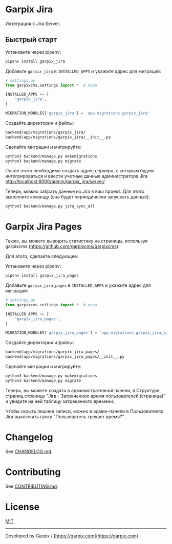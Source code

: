 # Garpix Jira

Интеграция с Jira Server.

## Быстрый старт

Установите через pipenv:

```bash
pipenv install garpix_jira
```

Добавьте `garpix_jira` в `INSTALLED_APPS` и укажите адрес для миграций:

```python
# settings.py
from garpixcms.settings import *  # noqa

INSTALLED_APPS += [
    'garpix_jira',
]

MIGRATION_MODULES['garpix_jira'] = 'app.migrations.garpix_jira'
```

Создайте директории и файлы:

```bash
backend/app/migrations/garpix_jira/
backend/app/migrations/garpix_jira/__init__.py
```

Сделайте миграции и мигрируйте:

```bash
python3 backend/manage.py makemigrations
python3 backend/manage.py migrate
```

После этого необходимо создать адрес сервера, с которым будем интегрироваться и ввести учетные данные администратора Jira [http://localhost:8000/admin/garpix_jira/server/](http://localhost:8000/admin/garpix_jira/server/)

Теперь, можно забрать данные из Jira в ваш проект. Для этого выполните команду (она будет периодически запускать данные):

```bash
python3 backend/manage.py jira_sync_all
```

# Garpix Jira Pages

Также, вы можете выводить статистику на страницы, используя garpixcms (https://github.com/garpixcms/garpixcms).

Для этого, сделайте следующее:

Установите через pipenv:

```bash
pipenv install garpix_jira_pages
```

Добавьте `garpix_jira_pages` в `INSTALLED_APPS` и укажите адрес для миграций:

```python
# settings.py
from garpixcms.settings import *  # noqa

INSTALLED_APPS += [
    'garpix_jira_pages',
]

MIGRATION_MODULES['garpix_jira_pages'] = 'app.migrations.garpix_jira_pages'
```

Создайте директории и файлы:

```bash
backend/app/migrations/garpix_jira_pages/
backend/app/migrations/garpix_jira_pages/__init__.py
```

Сделайте миграции и мигрируйте:

```bash
python3 backend/manage.py makemigrations
python3 backend/manage.py migrate
```

Теперь, вы можете создать в административной панели, в Структуре страниц страницу
"Jira - Затраченное время пользователей (страница)" и увидите на ней таблицу затреканного времени.

Чтобы скрыть лишние записи, можно в админ-панели в Пользователях Jira выключить галку "Пользователь трекает время?".

# Changelog

See [CHANGELOG.md](CHANGELOG.md).

# Contributing

See [CONTRIBUTING.md](CONTRIBUTING.md).

# License

[MIT](LICENSE)

---

Developed by Garpix / [https://garpix.com](https://garpix.com)